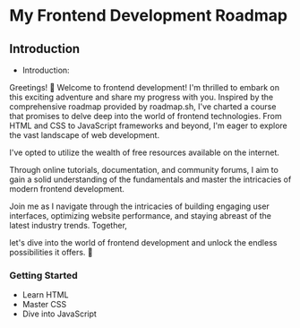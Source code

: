 # My Frontend Development Roadmap
## Introduction
- Introduction:

Greetings! 🌟 Welcome to frontend development! I'm thrilled to embark on this exciting adventure and share my progress with you. Inspired by the comprehensive roadmap provided by roadmap.sh, I've charted a course that promises to delve deep into the world of frontend technologies. From HTML and CSS to JavaScript frameworks and beyond, I'm eager to explore the vast landscape of web development.

I've opted to utilize the wealth of free resources available on the internet.

Through online tutorials, documentation, and community forums,
I aim to gain a solid understanding of the fundamentals and master the intricacies of modern frontend development.

Join me as I navigate through the intricacies of building engaging user interfaces, optimizing website performance, and staying abreast of the latest industry trends. Together, 

let's dive into the world of frontend development and unlock the endless possibilities it offers. 🚀
### Getting Started
- Learn HTML
- Master CSS
- Dive into JavaScript
